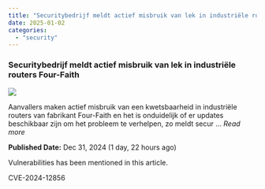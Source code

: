 ```yaml
---
title: "Securitybedrijf meldt actief misbruik van lek in industriële routers Four-Faith"
date: 2025-01-02
categories: 
  - "security"
---
```


### Securitybedrijf meldt actief misbruik van lek in industriële routers Four-Faith

![](https://upload.cvefeed.io/news/21705/thumbnail.jpg)

Aanvallers maken actief misbruik van een kwetsbaarheid in industriële routers van fabrikant Four-Faith en het is onduidelijk of er updates beschikbaar zijn om het probleem te verhelpen, zo meldt secur ... _Read more_

**Published Date:** Dec 31, 2024 (1 day, 22 hours ago)

Vulnerabilities has been mentioned in this article.

CVE-2024-12856
